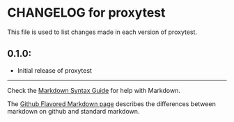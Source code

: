 # CHANGELOG for proxytest

This file is used to list changes made in each version of proxytest.

## 0.1.0:

* Initial release of proxytest

- - - 
Check the [Markdown Syntax Guide](http://daringfireball.net/projects/markdown/syntax) for help with Markdown.

The [Github Flavored Markdown page](http://github.github.com/github-flavored-markdown/) describes the differences between markdown on github and standard markdown.
